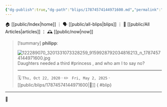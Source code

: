 ```yaml
---
{"dg-publish":true,"dg-path":"blips/17874574144971600.md","permalink":"/blips/17874574144971600/","title":"philipp on instagram @ 2020-10-22"}
---
```



<div class="transclusion internal-embed is-loaded"><div class="markdown-embed">




🏠 [[public/Index\|home]]  ⋮ 🗣️ [[public/all-blips\|blips]] ⋮  📝 [[public/All Articles\|articles]]  ⋮ 🕰️ [[public/now\|now]]


</div></div>


> [!summary] **philipp**:
>
> ![122289070_3201331073328259_9159928792034816213_n_17874574144971600.jpg](/img/user/attachments/122289070_3201331073328259_9159928792034816213_n_17874574144971600.jpg)
> Daughters needed a third #princess , and who am I to say no?
> - - -
>
> 🗓️ <code>Thu, Oct 22, 2020</code>  · ✏️ <code> Fri, May 2, 2025</code>  · [[public/blips/17874574144971600\|🔗]]
{ #blip}


- - -

 👾
